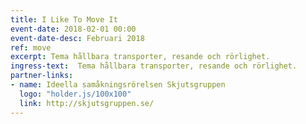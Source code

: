 ```yaml
---
title: I Like To Move It
event-date: 2018-02-01 00:00
event-date-desc: Februari 2018
ref: move
excerpt: Tema hållbara transporter, resande och rörlighet.
ingress-text:  Tema hållbara transporter, resande och rörlighet.
partner-links:
- name: Ideella samåkningsrörelsen Skjutsgruppen
  logo: "holder.js/100x100"
  link: http://skjutsgruppen.se/
---
```


